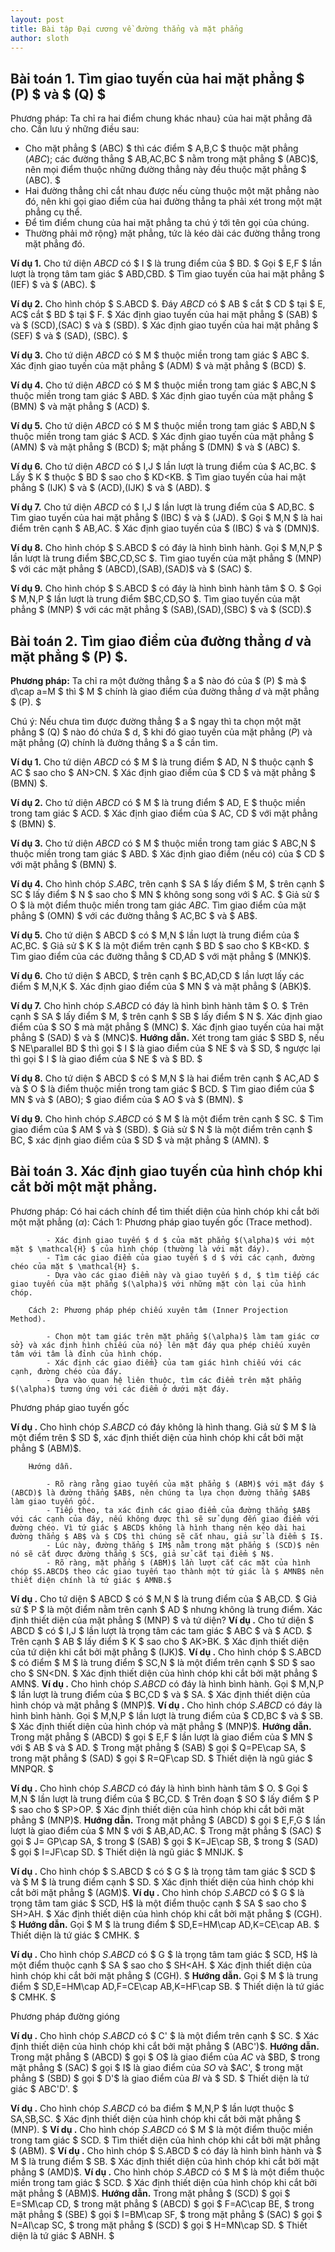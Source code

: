 ```yaml
---
layout: post
title: Bài tập Đại cương về đường thẳng và mặt phẳng
author: sloth
---
```

## Bài toán 1. Tìm giao tuyến của hai mặt phẳng $ (P) $ và $ (Q) $

Phương pháp: Ta chỉ ra hai điểm chung khác nhau} của hai mặt phẳng đã cho. Cần lưu ý những điều sau:

- Cho mặt phẳng $ (ABC) $ thì các điểm $ A,B,C $ thuộc mặt phẳng $(ABC);$ các đường thẳng $ AB,AC,BC $ nằm trong mặt phẳng $ (ABC)$, nên mọi điểm thuộc những đường thẳng này đều thuộc mặt phẳng $ (ABC). $
- Hai đường thẳng chỉ cắt nhau được nếu cùng thuộc một mặt phẳng nào đó, nên khi gọi giao điểm của hai đường thẳng ta phải xét trong một mặt phẳng cụ thể. 
- Để tìm điểm chung của hai mặt phẳng ta chú ý tới tên gọi của chúng.
- Thường phải mở rộng} mặt phẳng, tức là kéo dài các đường thẳng trong mặt phẳng đó.

**Ví dụ 1.** Cho tứ diện $ABCD$ có $ I $ là trung điểm của $ BD. $ Gọi $ E,F $ lần lượt là trọng tâm tam giác $ ABD,CBD. $ Tìm giao tuyến của hai mặt phẳng $ (IEF) $ và $ (ABC). $

**Ví dụ 2.** Cho hình chóp $ S.ABCD $. Đáy $ABCD$ có $ AB $ cắt $ CD $ tại $ E, AC$ cắt $ BD $ tại $ F. $ Xác định giao tuyến của hai mặt phẳng $ (SAB) $ và $ (SCD),(SAC) $ và $ (SBD). $ Xác định giao tuyến của hai mặt phẳng $ (SEF) $ và $ (SAD), (SBC). $

**Ví dụ 3.** Cho tứ diện $ABCD$ có $ M $ thuộc miền trong tam giác $ ABC $. Xác định giao tuyến của mặt phẳng $ (ADM) $ và mặt phẳng $ (BCD) $.

**Ví dụ 4.** Cho tứ diện $ABCD$ có $ M $ thuộc miền trong tam giác $ ABC,N $ thuộc miền trong tam giác $ ABD. $ Xác định giao tuyến của mặt phẳng $ (BMN) $ và mặt phẳng $ (ACD) $.

**Ví dụ 5.** Cho tứ diện $ABCD$ có $ M $ thuộc miền trong tam giác $ ABD,N $ thuộc miền trong tam giác $ ACD. $ Xác định giao tuyến của mặt phẳng $ (AMN) $ và mặt phẳng $ (BCD) $; mặt phẳng $ (DMN) $ và $ (ABC) $.

**Ví dụ 6.** Cho tứ diện $ABCD$ có $ I,J $ lần lượt là trung điểm của $ AC,BC. $ Lấy $ K $ thuộc $ BD $ sao cho $ KD<KB. $ Tìm giao tuyến của hai mặt phẳng $ (IJK) $ và $ (ACD),(IJK) $ và $ (ABD). $

**Ví dụ 7.** Cho tứ diện $ABCD$ có $ I,J $ lần lượt là trung điểm của $ AD,BC. $ Tìm giao tuyến của hai mặt phẳng $ (IBC) $ và $ (JAD). $ Gọi $ M,N $ là hai điểm trên cạnh $ AB,AC. $ Xác định giao tuyến của $ (IBC) $ và $ (DMN)$.

**Ví dụ 8.** Cho hình chóp $ S.ABCD $ có đáy là hình bình hành. Gọi $ M,N,P $ lần lượt là trung điểm $BC,CD,SC $. Tìm giao tuyến của mặt phẳng $ (MNP) $ với các mặt phẳng $ (ABCD),(SAB),(SAD)$ và $ (SAC) $.

**Ví dụ 9.** Cho hình chóp $ S.ABCD $ có đáy là hình bình hành tâm $ O. $ Gọi $ M,N,P $ lần lượt là trung điểm $BC,CD,SO $. Tìm giao tuyến của mặt phẳng $ (MNP) $ với các mặt phẳng $ (SAB),(SAD),(SBC) $ và $ (SCD).$

## Bài toán 2. Tìm giao điểm của đường thẳng $d$ và mặt phẳng $ (P) $.

**Phương pháp:** Ta chỉ ra một đường thẳng $ a $ nào đó của $ (P) $ mà $ d\cap a=M $ thì $ M $ chính là giao điểm của đường thẳng $d$ và mặt phẳng $ (P). $

Chú ý: Nếu chưa tìm được đường thẳng $ a $ ngay thì ta chọn một mặt phẳng $ (Q) $ nào đó chứa $ d, $ khi đó giao tuyến của mặt phẳng $(P)$ và mặt phẳng $(Q)$ chính là đường thẳng $ a $ cần tìm.

**Ví dụ 1.** Cho tứ diện $ABCD$ có $ M $ là trung điểm $ AD, N $ thuộc cạnh $ AC $ sao cho $ AN>CN. $ Xác định giao điểm của $ CD $ và mặt phẳng $ (BMN) $.

**Ví dụ 2.** Cho tứ diện $ABCD$ có $ M $ là trung điểm $ AD, E $ thuộc miền trong tam giác $ ACD. $ Xác định giao điểm của $ AC, CD $ với mặt phẳng $ (BMN) $.

**Ví dụ 3.** Cho tứ diện $ABCD$ có $ M $ thuộc miền trong tam giác $ ABC,N $ thuộc miền trong tam giác $ ABD. $ Xác định giao điểm (nếu có) của $ CD $ với mặt phẳng $ (BMN) $.

**Ví dụ 4.** Cho hình chóp $S.ABC$, trên cạnh $ SA $ lấy điểm $ M, $ trên cạnh $ SC $ lấy điểm $ N $ sao cho $ MN $ không song song với $ AC. $ Giả sử $ O $ là một điểm thuộc miền trong tam giác $ABC$. Tìm giao điểm của mặt phẳng $ (OMN) $ với các đường thẳng $ AC,BC $ và $ AB$.

**Ví dụ 5.** Cho tứ diện $ ABCD $ có $ M,N $ lần lượt là trung điểm của $ AC,BC. $ Giả sử $ K $ là một điểm trên cạnh $ BD $ sao cho $ KB<KD. $ Tìm giao điểm của các đường thẳng $ CD,AD $ với mặt phẳng $ (MNK)$.

**Ví dụ 6.** Cho tứ diện $ ABCD, $ trên cạnh $ BC,AD,CD $ lần lượt lấy các điểm $ M,N,K $. Xác định giao điểm của $ MN $ và mặt phẳng $ (ABK)$.

**Ví dụ 7.** Cho hình chóp $S.ABCD$ có đáy là hình bình hành tâm $ O. $ Trên cạnh $ SA $ lấy điểm $ M, $ trên cạnh $ SB $ lấy điểm $ N $. Xác định giao điểm của $ SO $ mà mặt phẳng $ (MNC) $. Xác định giao tuyến của hai mặt phẳng $ (SAD) $ và $ (MNC)$.
**Hướng dẫn.**  Xét trong tam giác $ SBD $, nếu $ NE\parallel BD $ thì gọi $ I $ là giao điểm của $ NE $ và $ SD, $ ngược lại thì gọi $ I $ là giao điểm của $ NE $ và $ BD. $

**Ví dụ 8.** Cho tứ diện $ ABCD $ có $ M,N $ là hai điểm trên cạnh $ AC,AD $ và $ O $ là điểm thuộc miền trong tam giác $ BCD. $ Tìm giao điểm của $ MN $ và $ (ABO); $ giao điểm của $ AO $ và $ (BMN). $

**Ví dụ 9.** Cho hình chóp $S.ABCD$ có $ M $ là một điểm trên cạnh $ SC. $ Tìm giao điểm của $ AM $ và $ (SBD). $ Giả sử $ N $ là một điểm trên cạnh $ BC, $ xác định giao điểm của $ SD $ và mặt phẳng $ (AMN). $

## Bài toán 3. Xác định giao tuyến của hình chóp khi cắt bởi một mặt phẳng.

Phương pháp: Có hai cách chính để tìm thiết diện của hình chóp khi cắt bởi một mặt phẳng $(\alpha)$: Cách 1: Phương pháp giao tuyến gốc (Trace method).
		
			- Xác định giao tuyến $ d $ của mặt phẳng $(\alpha)$ với một mặt $ \mathcal{H} $ của hình chóp (thường là với mặt đáy).
			- Tìm các giao điểm của giao tuyến $ d $ với các cạnh, đường chéo của mặt $ \mathcal{H} $.
			- Dựa vào các giao điểm này và giao tuyến $ d, $ tìm tiếp các giao tuyến của mặt phẳng $(\alpha)$ với những mặt còn lại của hình chóp.
				
		Cách 2: Phương pháp phép chiếu xuyên tâm (Inner Projection Method).
		
			- Chọn một tam giác trên mặt phẳng $(\alpha)$ làm tam giác cơ sở} và xác định hình chiếu của nó} lên mặt đáy qua phép chiếu xuyên tâm với tâm là đỉnh của hình chóp.
			- Xác định các giao điểm} của tam giác hình chiếu với các cạnh, đường chéo của đáy.
			- Dựa vào quan hệ liên thuộc, tìm các điểm trên mặt phẳng $(\alpha)$ tương ứng với các điểm ở dưới mặt đáy.

Phương pháp giao tuyến gốc
	
**Ví dụ .** Cho hình chóp $S.ABCD$ có đáy không là hình thang. Giả sử $ M $ là một điểm trên $ SD $, xác định thiết diện của hình chóp khi cắt bởi mặt phẳng $ (ABM)$.
		
		Hướng dẫn.
		
			- Rõ ràng rằng giao tuyến của mặt phẳng $ (ABM)$ với mặt đáy $ (ABCD)$ là đường thẳng $AB$, nên chúng ta lựa chọn đường thẳng $AB$ làm giao tuyến gốc.
			- Tiếp theo, ta xác định các giao điểm của đường thẳng $AB$ với các cạnh của đáy, nếu không được thì sẽ sử dụng đến giao điểm với đường chéo. Vì tứ giác $ ABCD$ không là hình thang nên kéo dài hai đường thẳng $ AB$ và $ CD$ thì chúng sẽ cắt nhau, giả sử là điểm $ I$.
			- Lúc này, đường thẳng $ IM$ nằm trong mặt phẳng $ (SCD)$ nên nó sẽ cắt được đường thẳng $ SC$, giả sử cắt tại điểm $ N$.
			- Rõ ràng, mặt phẳng $ (ABM)$ lần lượt cắt các mặt của hình chóp $S.ABCD$ theo các giao tuyến tạo thành một tứ giác là $ AMNB$ nên thiết diện chính là tứ giác $ AMNB.$

**Ví dụ .** Cho tứ diện $ ABCD $ có $ M,N $ là trung điểm của $ AB,CD. $ Giả sử $ P $ là một điểm nằm trên cạnh $ AD $ nhưng không là trung điểm. Xác định thiết diện của mặt phẳng $ (MNP) $ và tứ diện?
**Ví dụ .** Cho tứ diện $ ABCD $ có $ I,J $ lần lượt là trọng tâm các tam giác $ ABC $ và $ ACD. $ Trên cạnh $ AB $ lấy điểm $ K $ sao cho $ AK>BK. $ Xác định thiết diện của tứ diện khi cắt bởi mặt phẳng $ (IJK)$.
**Ví dụ .** Cho hình chóp $ S.ABCD $ có điểm $ M $ là trung điểm $ SC,N $ là một điểm trên cạnh $ SD $ sao cho $ SN<DN. $ Xác định thiết diện của hình chóp khi cắt bởi mặt phẳng $ AMN$.
**Ví dụ .** Cho hình chóp $S.ABCD$ có đáy là hình bình hành. Gọi $ M,N,P $ lần lượt là trung điểm của $ BC,CD $ và $ SA. $ Xác định thiết diện của hình chóp và mặt phẳng $ (MNP)$.
**Ví dụ .** Cho hình chóp $S.ABCD$ có đáy là hình bình hành. Gọi $ M,N,P $ lần lượt là trung điểm của $ CD,BC $ và $ SB. $ Xác định thiết diện của hình chóp và mặt phẳng $ (MNP)$.
	**Hướng dẫn.** 
			Trong mặt phẳng $ (ABCD) $ gọi $ E,F $ lần lượt là giao điểm của $ MN $ với $ AB $ và $ AD. $ Trong mặt phẳng $ (SAB) $ gọi $ Q=PE\cap SA, $ trong mặt phẳng $ (SAD) $ gọi $ R=QF\cap SD. $ Thiết diện là ngũ giác $ MNPQR. $
		
**Ví dụ .** Cho hình chóp $S.ABCD$ có đáy là hình bình hành tâm $ O. $ Gọi $ M,N $ lần lượt là trung điểm của $ BC,CD. $ Trên đoạn $ SO $ lấy điểm $ P $ sao cho $ SP>OP. $ Xác định thiết diện của hình chóp khi cắt bởi mặt phẳng $ (MNP)$.
	**Hướng dẫn.** 
			Trong mặt phẳng $ (ABCD) $ gọi $ E,F,G $ lần lượt là giao điểm của $ MN $ với $ AB,AD,AC. $ Trong mặt phẳng $ (SAC) $ gọi $ J= GP\cap SA, $ trong $ (SAB) $ gọi $ K=JE\cap SB, $ trong $ (SAD) $ gọi $ I=JF\cap SD. $ Thiết diện là ngũ giác $ MNIJK. $
		
**Ví dụ .** Cho hình chóp $ S.ABCD $ có $ G $ là trọng tâm tam giác $ SCD $ và $ M $ là trung điểm cạnh $ SD. $ Xác định thiết diện của hình chóp khi cắt bởi mặt phẳng $ (AGM)$.
**Ví dụ .** Cho hình chóp $S.ABCD$ có $ G $ là trọng tâm tam giác $ SCD, H$ là một điểm thuộc cạnh $ SA $ sao cho $ SH>AH. $ Xác định thiết diện của hình chóp khi cắt bởi mặt phẳng $ (CGH). $
	**Hướng dẫn.** 
			Gọi $ M $ là trung điểm $ SD,E=HM\cap AD,K=CE\cap AB. $ Thiết diện là tứ giác $ CMHK. $
		
**Ví dụ .** Cho hình chóp $S.ABCD$ có $ G $ là trọng tâm tam giác $ SCD, H$ là một điểm thuộc cạnh $ SA $ sao cho $ SH<AH. $ Xác định thiết diện của hình chóp khi cắt bởi mặt phẳng $ (CGH). $
	**Hướng dẫn.** 
			Gọi $ M $ là trung điểm $ SD,E=HM\cap AD,F=CE\cap AB,K=HF\cap SB. $ Thiết diện là tứ giác $ CMHK. $

Phương pháp đường gióng
	
**Ví dụ .** Cho hình chóp $S.ABCD$ có $ C' $ là một điểm trên cạnh $ SC. $ Xác định thiết diện của hình chóp khi cắt bởi mặt phẳng $ (ABC')$.
	**Hướng dẫn.** 
			Trong mặt phẳng $ (ABCD) $ gọi $ O$ là giao điểm của $AC$ và $BD, $ trong mặt phẳng $ (SAC) $ gọi $ I$ là giao điểm của $SO$ và $AC', $ trong mặt phẳng $ (SBD) $ gọi $ D'$ là giao điểm của $BI$ và $ SD. $ Thiết diện là tứ giác $ ABC'D'. $
		
**Ví dụ .** Cho hình chóp $S.ABCD$ có ba điểm $ M,N,P $ lần lượt thuộc $ SA,SB,SC. $ Xác định thiết diện của hình chóp khi cắt bởi mặt phẳng $ (MNP). $
**Ví dụ .** Cho hình chóp $S.ABCD$ có $ M $ là một điểm thuộc miền trong tam giác $ SCD. $ Tìm thiết diện của hình chóp khi cắt bởi mặt phẳng $ (ABM). $
**Ví dụ .** Cho hình chóp $ S.ABCD $ có đáy là hình bình hành và $ M $ là trung điểm $ SB. $ Xác định thiết diện của hình chóp khi cắt bởi mặt phẳng $ (AMD)$.
**Ví dụ .** Cho hình chóp $S.ABCD$ có $ M $ là một điểm thuộc miền trong tam giác $ SCD. $ Xác định thiết diện của hình chóp khi cắt bởi mặt phẳng $ (ABM)$.
**Hướng dẫn.** Trong mặt phẳng $ (SCD) $ gọi $ E=SM\cap CD, $ trong mặt phẳng $ (ABCD) $ gọi $ F=AC\cap BE, $ trong mặt phẳng $ (SBE) $ gọi $ I=BM\cap SF, $ trong mặt phẳng $ (SAC) $ gọi $ N=AI\cap SC, $ trong mặt phẳng $ (SCD) $ gọi $ H=MN\cap SD. $ Thiết diện là tứ giác $ ABNH. $

